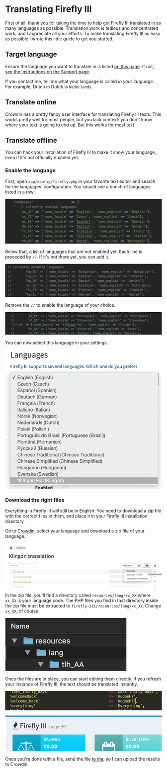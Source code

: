# Translating Firefly III

First of all, thank you for taking the time to help get Firefly III translated in as many languages as possible. Translation work is tedious and concentrated work, and I appreciate all your efforts. To make translating Firefly III as easy as possible I wrote this little guide to get you started.

## Target language

Ensure the language you want to translate in is listed [on this page](https://crowdin.com/project/firefly-iii). If not, [see the instructions on the Support page](../../../references/support.md).

If you contact me, tell me what your language is called _in your language_. For example, Dutch in Dutch is `Nederlands`.

## Translate online

Crowdin has a pretty fancy user interface for translating Firefly III texts. This works pretty well for most people, but you lack context: you don't know where your text is going to end up. But this works for most text.

## Translate offline

You can hack your installation of Firefly III to make it show your language, even if it's not officially enabled yet.

### Enable the language

First, open `app/config/firefly.php` in your favorite text editor and search for the languages' configuration. You should see a bunch of languages listed in a row:

![Enabled languages](../../../images/how-to/firefly-iii/development/enabled.png)

Below that, a list of languages that are not enabled yet. Each line is preceded by `//`. If it's not there yet, you can add it.

![Disabled languages](../../../images/how-to/firefly-iii/development/disabled.png)

Remove the `//` to enable the language of your choice.

![Klingon can now be translated](../../../images/how-to/firefly-iii/development/enabled_single.png)

You can now select this language in your settings.

![Klingon can now be translated](../../../images/how-to/firefly-iii/development/enabled_select.png)

### Download the right files

Everything in Firefly III will still be in English. You need to download a zip file with the correct files in them, and place it in your Firefly III installation directory.

Go to [Crowdin](https://crowdin.com/project/firefly-iii), select your language and download a zip file of your language.

![Download zip file](../../../images/how-to/firefly-iii/development/download_file.png)

In the zip file, you'll find a directory called `resources/lang/xx_XX` where `xx_XX` is your language code. The PHP files you find in that directory inside the zip file must be extracted to `firefly-iii/resources/lang/xx_XX`. Change `xx_XX`, of course.

![Zip file structure](../../../images/how-to/firefly-iii/development/zip_structure.png)

Once the files are in place, you can start editing them directly. If you refresh your instance of Firefly III, the text should be translated instantly.

![The very first translation](../../../images/how-to/firefly-iii/development/first_translation.png)

![The result in Firefly III](../../../images/how-to/firefly-iii/development/result.png)

Once you're done with a file, send the file [to me](../support/index.md), so I can upload the results to Crowdin.
